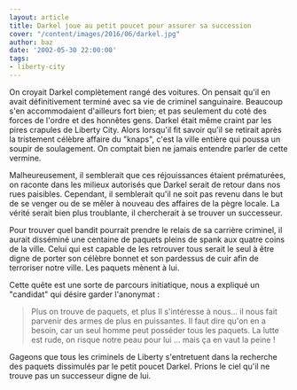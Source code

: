 ```yaml
---
layout: article
title: Darkel joue au petit poucet pour assurer sa succession
cover: "/content/images/2016/06/darkel.jpg"
author: baz
date: '2002-05-30 22:00:00'
tags:
- liberty-city
---
```


On croyait Darkel complètement rangé des voitures. On pensait qu'il en avait définitivement terminé avec sa vie de criminel sanguinaire. Beaucoup s'en accommodaient d'ailleurs fort bien; et pas seulement du coté des forces de l'ordre et des honnêtes gens. Darkel était même craint par les pires crapules de Liberty City. Alors lorsqu'il fit savoir qu'il se retirait après la tristement célèbre affaire du "knaps", c'est la ville entière qui poussa un soupir de soulagement. On comptait bien ne jamais entendre parler de cette vermine.

Malheureusement, il semblerait que ces réjouissances étaient prématurées, on raconte dans les milieux autorisés que Darkel serait de retour dans nos rues paisibles. Cependant, il semblerait qu'il ne soit pas revenu dans le but de se venger ou de se mêler à nouveau des affaires de la pègre locale. La vérité serait bien plus troublante, il chercherait à se trouver un successeur.

Pour trouver quel bandit pourrait prendre le relais de sa carrière criminel, il aurait disséminé une centaine de paquets pleins de spank aux quatre coins de la ville. Celui qui est capable de les retrouver tous serait le seul à être digne de porter son célèbre bonnet et son pardessus de cuir afin de terroriser notre ville. Les paquets mènent à lui.

Cette quête est une sorte de parcours initiatique, nous a expliqué un "candidat" qui désire garder l'anonymat :

> Plus on trouve de paquets, et plus Il s'intéresse à nous... il nous fait parvenir des armes de plus en puissantes. Il faut dire qu'on en a besoin, car un seul homme peut posséder tous les paquets. La lutte est rude, on risque notre peau pour lui ... mais ça en vaut la peine !

Gageons que tous les criminels de Liberty s'entretuent dans la recherche des paquets dissimulés par le petit poucet Darkel. Prions le ciel qu'il ne trouve pas un successeur digne de lui.

<!--kg-card-end: markdown-->
